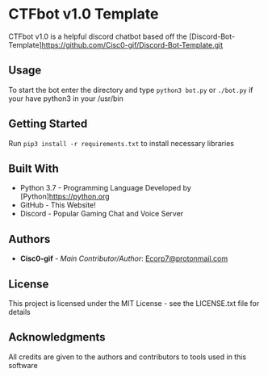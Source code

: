 # CTFbot v1.0 Template

CTFbot v1.0 is a helpful discord chatbot based off the [Discord-Bot-Template]<https://github.com/Cisc0-gif/Discord-Bot-Template.git>

## Usage

To start the bot enter the directory and type ``` python3 bot.py ``` or ``` ./bot.py ``` if your have python3 in your /usr/bin

## Getting Started

Run ``` pip3 install -r requirements.txt ``` to install necessary libraries

## Built With

* Python 3.7 - Programming Language Developed by [Python]<https://python.org>
* GitHub - This Website!
* Discord - Popular Gaming Chat and Voice Server

## Authors

* **Cisc0-gif** - *Main Contributor/Author*: Ecorp7@protonmail.com

## License

This project is licensed under the MIT License - see the LICENSE.txt file for details


## Acknowledgments

All credits are given to the authors and contributors to tools used in this software
